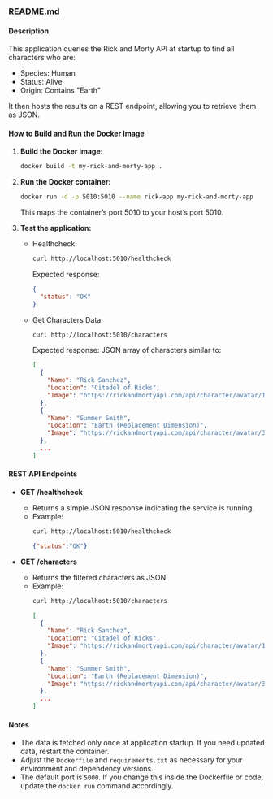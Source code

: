 ### README.md
#### Description
This application queries the Rick and Morty API at startup to find all characters who are:
- Species: Human
- Status: Alive
- Origin: Contains "Earth"

It then hosts the results on a REST endpoint, allowing you to retrieve them as JSON.

#### How to Build and Run the Docker Image

1. **Build the Docker image:**
   ```bash
   docker build -t my-rick-and-morty-app .
   ```

2. **Run the Docker container:**
   ```bash
   docker run -d -p 5010:5010 --name rick-app my-rick-and-morty-app
   ```
   
   This maps the container’s port 5010 to your host’s port 5010.
   
3. **Test the application:**
   - Healthcheck:
     ```bash
     curl http://localhost:5010/healthcheck
     ```
     Expected response:
     ```json
     {
       "status": "OK"
     }
     ```
   
   - Get Characters Data:
     ```bash
     curl http://localhost:5010/characters
     ```
     Expected response: JSON array of characters similar to:
     ```json
     [
       {
         "Name": "Rick Sanchez",
         "Location": "Citadel of Ricks",
         "Image": "https://rickandmortyapi.com/api/character/avatar/1.jpeg"
       },
       {
         "Name": "Summer Smith",
         "Location": "Earth (Replacement Dimension)",
         "Image": "https://rickandmortyapi.com/api/character/avatar/3.jpeg"
       },
       ...
     ]
     ```

#### REST API Endpoints

- **GET /healthcheck**
  - Returns a simple JSON response indicating the service is running.
  - Example:
    ```bash
    curl http://localhost:5010/healthcheck
    ```
    ```json
    {"status":"OK"}
    ```
  
- **GET /characters**
  - Returns the filtered characters as JSON.
  - Example:
    ```bash
    curl http://localhost:5010/characters
    ```
    ```json
    [
      {
        "Name": "Rick Sanchez",
        "Location": "Citadel of Ricks",
        "Image": "https://rickandmortyapi.com/api/character/avatar/1.jpeg"
      },
      {
        "Name": "Summer Smith",
        "Location": "Earth (Replacement Dimension)",
        "Image": "https://rickandmortyapi.com/api/character/avatar/3.jpeg"
      },
      ...
    ]
    ```

#### Notes
- The data is fetched only once at application startup. If you need updated data, restart the container.
- Adjust the `Dockerfile` and `requirements.txt` as necessary for your environment and dependency versions.
- The default port is `5000`. If you change this inside the Dockerfile or code, update the `docker run` command accordingly.
